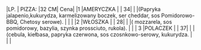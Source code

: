 |LP. | PIZZA:                                                       |32 CM| Cena|
|1    |AMERYCZKA                                             |           |     34|
|      |(Papryka  jalapenio,kukurydza, karmelizowany boczek, ser cheddar, sos Pomidorowo-BBQ, Chetosy serowe). |    |   |
|2    |WŁOSZKA                                                  |            |    28| 
|      |( mozzarela, sos pomidorowy, bazylia, szynka prossciuto, rukola). |   |   |
3    |POLACZEK 	                                        |          |      37|
|      |(cebula, kiełbasa, papryka czerwona, sos czosnkowo-serowy, kukurydza.                              |     |       |

